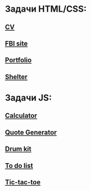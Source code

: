 # Задачи HTML/CSS:  
## [CV](https://github.com/schoolteacherMP/lecture_12_CV)  
## [FBI site](https://github.com/schoolteacherMP/lecture_13_fbi_site)  
## [Portfolio](https://github.com/schoolteacherMP/lecture_13_1_portfolio)  
## [Shelter](https://github.com/schoolteacherMP/lecture_X_Shelter)  

# Задачи JS:  
## [Calculator](https://github.com/schoolteacherMP/lecture_41_JS_calculator)  
## [Quote Generator](https://github.com/schoolteacherMP/lecture_55_JS_Quote_Generator)  
## [Drum kit](https://github.com/schoolteacherMP/lecture_56_JS_drum_kit)  
## [To do list](https://github.com/schoolteacherMP/lecture_X_JS_to_do_list)  
## [Tic-tac-toe](https://github.com/schoolteacherMP/lecture_X_JS_tic-tac-toe)  
